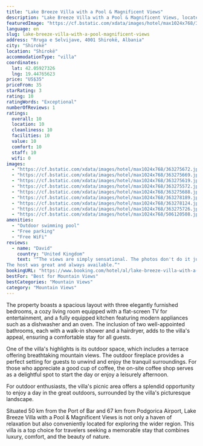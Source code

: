```yaml
---
title: "Lake Breeze Villa with a Pool & Magnificent Views"
description: "Lake Breeze Villa with a Pool & Magnificent Views, located in the serene town of Shirokë, presents a luxurious retreat for those seeking a blend of comfort and natural beauty."
featuredImage: "https://cf.bstatic.com/xdata/images/hotel/max1024x768/363275672.jpg?k=b576e167c27103341f336090de520cf7cdfe205e712f6fe59aab5d1559f196a8&o=&hp=1"
language: en
slug: lake-breeze-villa-with-a-pool-magnificent-views
address: "Rruga e Selvijave, 4001 Shirokë, Albania"
city: "Shirokë"
location: "Shirokë"
accommodationType: "villa"
coordinates:
  lat: 42.05927326
  lng: 19.44765623
price: "US$35"
priceFrom: 35
starRating: 3
rating: 10
ratingWords: "Exceptional"
numberOfReviews: 1
ratings:
  overall: 10
  location: 10
  cleanliness: 10
  facilities: 10
  value: 10
  comfort: 10
  staff: 10
  wifi: 0
images:
  - "https://cf.bstatic.com/xdata/images/hotel/max1024x768/363275672.jpg?k=b576e167c27103341f336090de520cf7cdfe205e712f6fe59aab5d1559f196a8&o=&hp=1"
  - "https://cf.bstatic.com/xdata/images/hotel/max1024x768/363275669.jpg?k=8b7d980a62a955d181879d747b391ac0b37c2531071aaa15559d828dd2681e5f&o=&hp=1"
  - "https://cf.bstatic.com/xdata/images/hotel/max1024x768/363275619.jpg?k=743b42bdbb544b32dc480cb98fb38ba08fd6e6953faeb1cce49f25a269a82ce1&o=&hp=1"
  - "https://cf.bstatic.com/xdata/images/hotel/max1024x768/363275572.jpg?k=bc29447915b08ff904bc86edf1a2fabf45a3441273c220d2ac479a8ce0b21164&o=&hp=1"
  - "https://cf.bstatic.com/xdata/images/hotel/max1024x768/363275688.jpg?k=c68cbe1073b1929f7638afea7fc42be988236f176f7fc450d5d7a91eaf3e84f6&o=&hp=1"
  - "https://cf.bstatic.com/xdata/images/hotel/max1024x768/363278189.jpg?k=a9ec1a0ebc30c19723c86fba198e9371c600f947b1bf6feda699ecb8be4d30a9&o=&hp=1"
  - "https://cf.bstatic.com/xdata/images/hotel/max1024x768/363278124.jpg?k=37ab54de87c36c25b1f9c0b3bbbfcf6254d13ef49d0447d81325957c7e5e3287&o=&hp=1"
  - "https://cf.bstatic.com/xdata/images/hotel/max1024x768/363275726.jpg?k=e0870c2d051143a57f958b4c96321e57f2ef59feed25e8c3402691e04d798aa2&o=&hp=1"
  - "https://cf.bstatic.com/xdata/images/hotel/max1024x768/506120508.jpg?k=db73b64b0dab0d80edbd93ab37c5094f79a95ca8307b2b4a41421c23d0af59bd&o=&hp=1"
amenities:
  - "Outdoor swimming pool"
  - "Free parking"
  - "Free WiFi"
reviews:
  - name: "David"
    country: "United Kingdom"
    text: "“The views are simply sensational. The photos don't do it justice.
The host was great and always available.”"
bookingURL: "https://www.booking.com/hotel/al/lake-breeze-villa-with-a-pool-amp-magnificent-views.en-gb.html?aid=8035640"
bestFor: "Best for Mountain Views"
bestCategories: "Mountain Views"
category: "Mountain Views"
---
```


The property boasts a spacious layout with three elegantly furnished bedrooms, a cozy living room equipped with a flat-screen TV for entertainment, and a fully equipped kitchen featuring modern appliances such as a dishwasher and an oven. The inclusion of two well-appointed bathrooms, each with a walk-in shower and a hairdryer, adds to the villa's appeal, ensuring a comfortable stay for all guests.

One of the villa's highlights is its outdoor space, which includes a terrace offering breathtaking mountain views. The outdoor fireplace provides a perfect setting for guests to unwind and enjoy the tranquil surroundings. For those who appreciate a good cup of coffee, the on-site coffee shop serves as a delightful spot to start the day or enjoy a leisurely afternoon.

For outdoor enthusiasts, the villa's picnic area offers a splendid opportunity to enjoy a day in the great outdoors, surrounded by the villa's picturesque landscape. 

Situated 50 km from the Port of Bar and 67 km from Podgorica Airport, Lake Breeze Villa with a Pool & Magnificent Views is not only a haven of relaxation but also conveniently located for exploring the wider region. This villa is a top choice for travelers seeking a memorable stay that combines luxury, comfort, and the beauty of nature.
